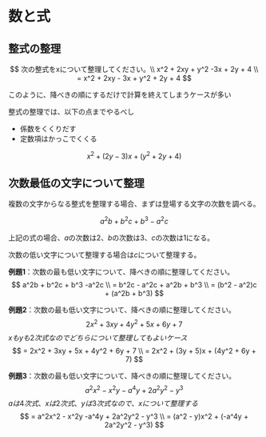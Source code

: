 # 数と式

## 整式の整理

$$
次の整式をxについて整理してください。\\
x^2 + 2xy + y^2 -3x + 2y + 4 \\
= x^2 + 2xy - 3x + y^2 + 2y + 4
$$



このように、降べきの順にするだけで計算を終えてしまうケースが多い

整式の整理では、以下の点までやるべし

- 係数をくくりだす
- 定数項はかっこでくくる


$$
x^2 + (2y - 3)x + (y^2 + 2y + 4)
$$

## 次数最低の文字について整理

複数の文字からなる整式を整理する場合、まずは登場する文字の次数を調べる。


$$
a^2b + b^2c + b^3 -a^2c
$$


上記の式の場合、$a$の次数は2、$b$の次数は3、$c$の次数は1になる。

次数の低い文字について整理する場合は$c$について整理する。



**例題1**：次数の最も低い文字について、降べきの順に整理してください。
$$
a^2b + b^2c + b^3 -a^2c \\
= b^2c - a^2c + a^2b + b^3 \\
= (b^2 - a^2)c + (a^2b + b^3)
$$


**例題2**：次数の最も低い文字について、降べきの順に整理してください。
$$
2x^2 + 3xy + 4y^2 + 5x + 6y + 7
$$
$xもyも2次式なのでどちらについて整理してもよいケース$
$$
= 2x^2 + 3xy + 5x + 4y^2 + 6y + 7 \\
= 2x^2 + (3y + 5)x + (4y^2 + 6y + 7)
$$


**例題3**：次数の最も低い文字について、降べきの順に整理してください。
$$
a^2x^2 - x^2y - a^4y + 2a^2y^2 -y^3
$$
$aは4次式、xは2次式、yは3次式なので、xについて整理する$
$$
= a^2x^2 - x^2y -a^4y + 2a^2y^2 - y^3 \\
= (a^2 - y)x^2 + (-a^4y + 2a^2y^2 - y^3)
$$
